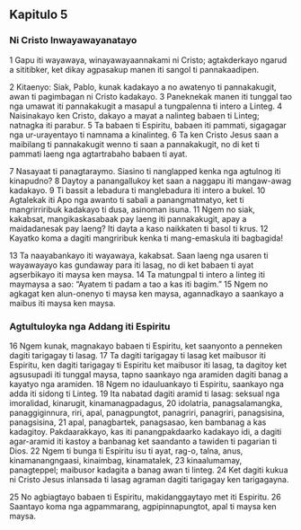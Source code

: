 Kapitulo 5
----------

### Ni Cristo Inwayawayanatayo

1 Gapu iti wayawaya, winayawayaannakami ni Cristo; agtakderkayo ngarud a sititibker, ket dikay agpasakup manen iti sangol ti pannakaadipen.

2 Kitaenyo: Siak, Pablo, kunak kadakayo a no awatenyo ti pannakakugit, awan ti pagimbagan ni Cristo kadakayo.
3 Paneknekak manen iti tunggal tao nga umawat iti pannakakugit a masapul a tungpalenna ti intero a Linteg.
4 Naisinakayo ken Cristo, dakayo a mayat a nalinteg babaen ti Linteg; natnagka iti parabur.
5 Ta babaen ti Espiritu, babaen iti pammati, sigagagar nga ur-urayentayo ti namnama a kinalinteg.
6 Ta ken Cristo Jesus saan a maibilang ti pannakakugit wenno ti saan a pannakakugit, no di ket ti pammati laeng nga agtartrabaho babaen ti ayat.

7 Nasayaat ti panagtaraymo. Siasino ti nanglapped kenka nga agtulnog iti kinapudno?
8 Daytoy a panangallukoy ket saan a naggapu iti mangaw-awag kadakayo.
9 Ti bassit a lebadura ti manglebadura iti intero a bukel.
10 Agtalekak iti Apo nga awanto ti sabali a panangmatmatyo, ket ti mangrirriribuk kadakayo ti dusa, asinoman isuna.
11 Ngem no siak, kakabsat, mangikaskasabaak pay laeng iti pannakakugit, apay a maidadanesak pay laeng? Iti dayta a kaso naikkaten ti basol ti krus.
12 Kayatko koma a dagiti mangriribuk kenka ti mang-emaskula iti bagbagida!

13 Ta naayabankayo iti wayawaya, kakabsat. Saan laeng nga usaren ti wayawayayo kas gundaway para iti lasag, no di ket babaen ti ayat agserbikayo iti maysa ken maysa.
14 Ta matungpal ti intero a linteg iti maymaysa a sao: “Ayatem ti padam a tao a kas iti bagim.”
15 Ngem no agkagat ken alun-onenyo ti maysa ken maysa, agannadkayo a saankayo a maibus iti maysa ken maysa.

### Agtultuloyka nga Addang iti Espiritu

16 Ngem kunak, magnakayo babaen ti Espiritu, ket saanyonto a penneken dagiti tarigagay ti lasag.
17 Ta dagiti tarigagay ti lasag ket maibusor iti Espiritu, ken dagiti tarigagay ti Espiritu ket maibusor iti lasag, ta dagitoy ket agsusupadi iti tunggal maysa, tapno saankayo nga aramiden dagiti banag a kayatyo nga aramiden.
18 Ngem no idauluankayo ti Espiritu, saankayo nga adda iti sidong ti Linteg.
19 Ita nabatad dagiti aramid ti lasag: seksual nga imoralidad, kinarugit, kinamanagpadagus,
20 idolatria, panagsalamangka, panaggiginnura, riri, apal, panagpungtot, panagriri, panagriri, panagsisina, panagsisina,
21 apal, panagbartek, panagsasao, ken bambanag a kas kadagitoy. Pakdaarakkayo, kas iti panangpakdaarko kadakayo idi, a dagiti agar-aramid iti kastoy a banbanag ket saandanto a tawiden ti pagarian ti Dios.
22 Ngem ti bunga ti Espiritu isu ti ayat, rag-o, talna, anus, kinamanangngaasi, kinaimbag, kinamatalek,
23 kinaalumamay, panagteppel; maibusor kadagita a banag awan ti linteg.
24 Ket dagiti kukua ni Cristo Jesus inlansada ti lasag agraman dagiti tarigagay ken tarigagayna.

25 No agbiagtayo babaen ti Espiritu, makidanggaytayo met iti Espiritu. 26 Saantayo koma nga agpammarang, agpipinnapungtot, apal ti maysa ken maysa.
